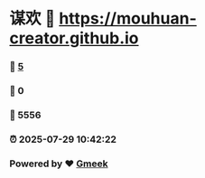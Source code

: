 # 谋欢 :link: https://mouhuan-creator.github.io 
### :page_facing_up: [5](https://mouhuan-creator.github.io/tag.html) 
### :speech_balloon: 0 
### :hibiscus: 5556 
### :alarm_clock: 2025-07-29 10:42:22 
### Powered by :heart: [Gmeek](https://github.com/Meekdai/Gmeek)
